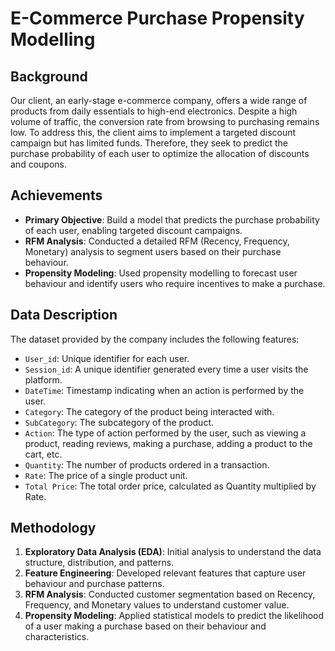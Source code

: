 
# E-Commerce Purchase Propensity Modelling

## Background
Our client, an early-stage e-commerce company, offers a wide range of products from daily essentials to high-end electronics. Despite a high volume of traffic, the conversion rate from browsing to purchasing remains low. To address this, the client aims to implement a targeted discount campaign but has limited funds. Therefore, they seek to predict the purchase probability of each user to optimize the allocation of discounts and coupons.

## Achievements
- **Primary Objective**: Build a model that predicts the purchase probability of each user, enabling targeted discount campaigns.
- **RFM Analysis**: Conducted a detailed RFM (Recency, Frequency, Monetary) analysis to segment users based on their purchase behaviour.
- **Propensity Modeling**: Used propensity modelling to forecast user behaviour and identify users who require incentives to make a purchase.

## Data Description
The dataset provided by the company includes the following features:
- `User_id`: Unique identifier for each user.
- `Session_id`: A unique identifier generated every time a user visits the platform.
- `DateTime`: Timestamp indicating when an action is performed by the user.
- `Category`: The category of the product being interacted with.
- `SubCategory`: The subcategory of the product.
- `Action`: The type of action performed by the user, such as viewing a product, reading reviews, making a purchase, adding a product to the cart, etc.
- `Quantity`: The number of products ordered in a transaction.
- `Rate`: The price of a single product unit.
- `Total Price`: The total order price, calculated as Quantity multiplied by Rate.

## Methodology
1. **Exploratory Data Analysis (EDA)**: Initial analysis to understand the data structure, distribution, and patterns.
2. **Feature Engineering**: Developed relevant features that capture user behaviour and purchase patterns.
3. **RFM Analysis**: Conducted customer segmentation based on Recency, Frequency, and Monetary values to understand customer value.
4. **Propensity Modeling**: Applied statistical models to predict the likelihood of a user making a purchase based on their behaviour and characteristics.

